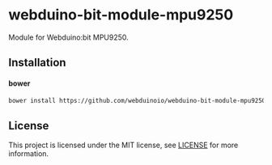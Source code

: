 # webduino-bit-module-mpu9250

Module for Webduino:bit MPU9250.

## Installation
#### bower
```sh
bower install https://github.com/webduinoio/webduino-bit-module-mpu9250.git
```

## License

This project is licensed under the MIT license, see [LICENSE](LICENSE) for more information.
